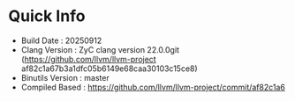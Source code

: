 # Quick Info
* Build Date : 20250912
* Clang Version : ZyC clang version 22.0.0git (https://github.com/llvm/llvm-project af82c1a67b3a1dfc05b6149e68caa30103c15ce8)
* Binutils Version : master
* Compiled Based : https://github.com/llvm/llvm-project/commit/af82c1a6

